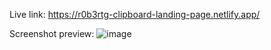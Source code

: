 Live link: https://r0b3rtg-clipboard-landing-page.netlify.app/

Screenshot preview:
![image](https://user-images.githubusercontent.com/54260004/147661622-64256ca4-7ace-4173-9167-46830a9f7b8d.png)
 
